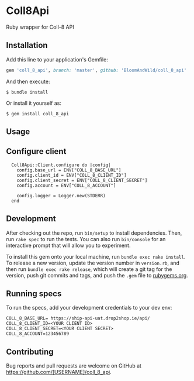 # Coll8Api

Ruby wrapper for Coll-8 API

## Installation

Add this line to your application's Gemfile:

```ruby
gem 'coll_8_api', branch: 'master', github: 'BloomAndWild/coll_8_api'
```

And then execute:

    $ bundle install

Or install it yourself as:

    $ gem install coll_8_api

## Usage

## Configure client
```
  Coll8Api::Client.configure do |config|
    config.base_url = ENV["COLL_8_BASE_URL"]
    config.client_id = ENV["COLL_8_CLIENT_ID"]
    config.client_secret = ENV["COLL_8_CLIENT_SECRET"]
    config.account = ENV["COLL_8_ACCOUNT"]

    config.logger = Logger.new(STDERR)
  end
```

## Development

After checking out the repo, run `bin/setup` to install dependencies. Then, run `rake spec` to run the tests. You can also run `bin/console` for an interactive prompt that will allow you to experiment.

To install this gem onto your local machine, run `bundle exec rake install`. To release a new version, update the version number in `version.rb`, and then run `bundle exec rake release`, which will create a git tag for the version, push git commits and tags, and push the `.gem` file to [rubygems.org](https://rubygems.org).

## Running specs

To run the specs, add your development credentials to your dev env:
```
COLL_8_BASE_URL= https://ship-api-uat.drop2shop.ie/api/
COLL_8_CLIENT_ID=<YOUR CLIENT ID>
COLL_8_CLIENT_SECRET=<YOUR CLIENT SECRET>
COLL_8_ACCOUNT=123456789
```

## Contributing

Bug reports and pull requests are welcome on GitHub at https://github.com/[USERNAME]/coll_8_api.

